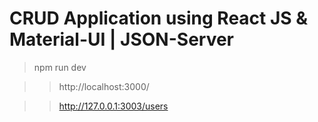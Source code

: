 # CRUD Application using React JS & Material-UI | JSON-Server

> npm run dev

> > http://localhost:3000/

> > http://127.0.0.1:3003/users
